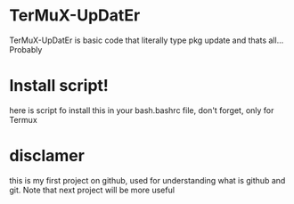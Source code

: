 # TerMuX-UpDatEr
TerMuX-UpDatEr is basic code that literally type pkg update and thats all... Probably 
# Install script!
here is script fo install this in your bash.bashrc file, don't forget, only for Termux
# disclamer
this is my first project on github, used for understanding what is github and git.
Note that next project will be more useful
